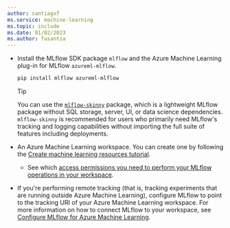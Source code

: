 ```yaml
---
author: santiagxf
ms.service: machine-learning
ms.topic: include
ms.date: 01/02/2023
ms.author: fasantia
---
```


- Install the MLflow SDK package `mlflow` and the Azure Machine Learning plug-in for MLflow `azureml-mlflow`. 

    ```bash
    pip install mlflow azureml-mlflow
    ```
    
    > [!TIP]
    > You can use the [`mlflow-skinny`](https://github.com/mlflow/mlflow/blob/master/README_SKINNY.rst) package, which is a lightweight MLflow package without SQL storage, server, UI, or data science dependencies. `mlflow-skinny` is recommended for users who primarily need MLflow's tracking and logging capabilities without importing the full suite of features including deployments.

- An Azure Machine Learning workspace. You can create one by following the [Create machine learning resources tutorial](../quickstart-create-resources.md).
    - See which [access permissions you need to perform your MLflow operations in your workspace](../how-to-assign-roles.md#mlflow-operations).

- If you're performing remote tracking (that is, tracking experiments that are running outside Azure Machine Learning), configure MLflow to point to the tracking URI of your Azure Machine Learning workspace. For more information on how to connect MLflow to your workspace, see [Configure MLflow for Azure Machine Learning](../how-to-use-mlflow-configure-tracking.md).
